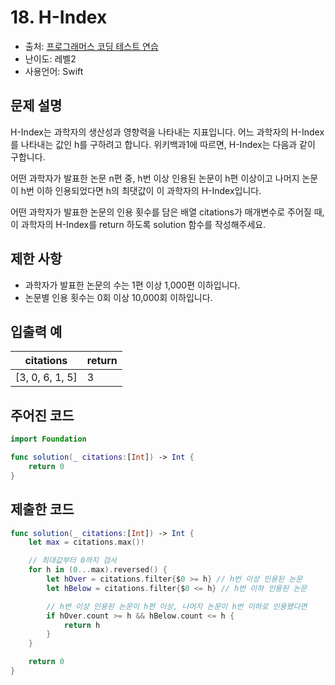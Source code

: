 # 18. H-Index

- 출처: [프로그래머스 코딩 테스트 연습](https://programmers.co.kr/learn/challenges)
- 난이도: 레벨2
- 사용언어: Swift



## 문제 설명  

H-Index는 과학자의 생산성과 영향력을 나타내는 지표입니다. 어느 과학자의 H-Index를 나타내는 값인 h를 구하려고 합니다. 위키백과1에 따르면, H-Index는 다음과 같이 구합니다.

어떤 과학자가 발표한 논문 n편 중, h번 이상 인용된 논문이 h편 이상이고 나머지 논문이 h번 이하 인용되었다면 h의 최댓값이 이 과학자의 H-Index입니다.

어떤 과학자가 발표한 논문의 인용 횟수를 담은 배열 citations가 매개변수로 주어질 때, 이 과학자의 H-Index를 return 하도록 solution 함수를 작성해주세요.


## 제한 사항    

- 과학자가 발표한 논문의 수는 1편 이상 1,000편 이하입니다.
- 논문별 인용 횟수는 0회 이상 10,000회 이하입니다.



## 입출력 예  

| citations       | return |
| --------------- | ------ |
| [3, 0, 6, 1, 5] | 3      |


## 주어진 코드  

~~~swift
import Foundation

func solution(_ citations:[Int]) -> Int {
    return 0
}
~~~



## 제출한 코드  

~~~swift
func solution(_ citations:[Int]) -> Int {
    let max = citations.max()!

    // 최대값부터 0까지 검사
    for h in (0...max).reversed() {
        let hOver = citations.filter{$0 >= h} // h번 이상 인용된 논문
        let hBelow = citations.filter{$0 <= h} // h번 이하 인용된 논문

        // h번 이상 인용된 논문이 h편 이상, 나머지 논문이 h번 이하로 인용됐다면
        if hOver.count >= h && hBelow.count <= h {
            return h
        }
    }

    return 0
}
~~~
